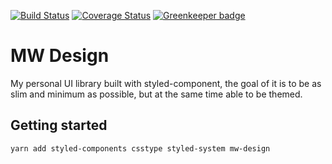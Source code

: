 [![Build Status](https://travis-ci.com/thousight/MW-Design.svg?branch=master)](https://travis-ci.com/thousight/MW-Design)
[![Coverage Status](https://coveralls.io/repos/github/thousight/MW-Design/badge.svg?branch=master)](https://coveralls.io/github/thousight/MW-Design?branch=master)
[![Greenkeeper badge](https://badges.greenkeeper.io/thousight/MW-Design.svg)](https://greenkeeper.io/)

# MW Design

My personal UI library built with styled-component, the goal of it is to be as slim and minimum as possible, but at the same time able to be themed.

## Getting started

`yarn add styled-components csstype styled-system mw-design`
